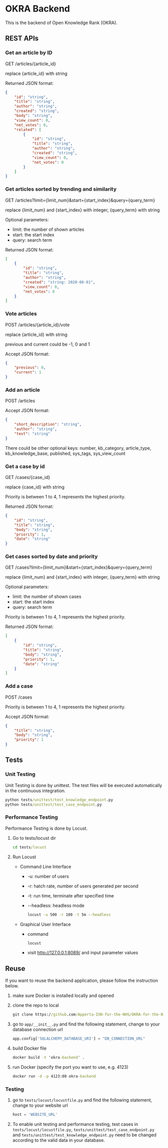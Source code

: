 # OKRA Backend

This is the backend of Open Knowledge Rank (OKRA).

## REST APIs

### Get an article by ID

GET /articles/{article_id}

replace {article_id} with string

Returned JSON format:

```json
{
    "id": "string",
    "title": "string",
    "author": "string",
    "created": "string",
    "body": "string",
    "view_count": 0,
    "net_votes": 0,
    "related": [
        {
            "id": "string",
            "title": "string",
            "author": "string",
            "created": "string",
            "view_count": 0,
            "net_votes": 0
        }
    ]
}
```

### Get articles sorted by trending and similarity

GET /articles?limit={limit_num}&start={start_index}&query={query_term}

replace {limit_num} and {start_index} with integer, {query_term} with string

Optional parameters:

- limit: the number of shown articles
- start: the start index
- query: search term

Returned JSON format:

```json
[
    {
        "id": "string",
        "title": "string",
        "author": "string",
        "created": "string: 2020-08-01",
        "view_count": 0,
        "net_votes": 0
    }
]
```

### Vote articles

POST /articles/{article_id}/vote

replace {article_id} with string

previous and current could be -1, 0 and 1

Accept JSON format:

```json
{
    "previous": 0,
    "current": 1
}
```

### Add an article

POST /articles

Accept JSON format:

```json
{
    "short_description": "string",
    "author": "string",
    "text": "string"
}
```

There could be other optional keys: number, kb_category, article_type, kb_knowledge_base, published, sys_tags, sys_view_count


### Get a case by id

GET /cases/{case_id}

replace {case_id} with string

Priority is between 1 to 4, 1 represents the highest priority.

Returned JSON format:

```json
{
    "id": "string",
    "title": "string",
    "body": "string",
    "priority": 1,
    "date": "string"
}
```

### Get cases sorted by date and priority

GET /cases?limit={limit_num}&start={start_index}&query={query_term}

replace {limit_num} and {start_index} with integer, {query_term} with string

Optional parameters:

- limit: the number of shown cases
- start: the start index
- query: search term

Priority is between 1 to 4, 1 represents the highest priority.

Returned JSON format:

```json
[
    {
        "id": "string",
        "title": "string",
        "body": "string",
        "priority": 1,
        "date": "string"
    }
]
```

### Add a case

POST /cases

Priority is between 1 to 4, 1 represents the highest priority.

Accept JSON format:

```json
{
    "title": "string",
    "body": "string",
    "priority": 1
}
```

## Tests

### Unit Testing

Unit Testing is done by unittest. The test files will be executed automatically in the continuous integration.

```cmd
python tests/unittest/test_knowledge_endpoint.py
python tests/unittest/test_case_endpoint.py
```

### Performance Testing

Performance Testing is done by Locust.

1. Go to tests/locust dir

   ```cmd
   cd tests/locust
   ```

2. Run Locust

   - Command Line Interface

     - -u: number of users

     - -r: hatch rate, number of users generated per second

     - -t: run time, terminate after specified time

     - --headless: headless mode

       ```cmd
       locust -u 500 -r 100 -t 5m --headless
       ```

   - Graphical User Interface

     - command

       ```cmd
       locust
       ```

     - visit http://127.0.0.1:8089/ and input parameter values

## Reuse

If you want to reuse the backend application, please follow the instruction below.

1. make sure Docker is installed locally and opened

2. clone the repo to local

    ```cmd
    git clone https://github.com/Apperta-IXN-for-the-NHS/OKRA-for-the-NHS-backend.git
    ```

3. go to `app/__init__.py` and find the following statement, change to your database connection url

    ```python
   app.config['SQLALCHEMY_DATABASE_URI'] = "DB_CONNECTION_URL"
    ```

4. build Docker file

    ```cmd
    docker build -t 'okra-backend' .
    ```

5. run Docker (specify the port you want to use, e.g. 4123)

    ```cmd
    docker run -d -p 4123:80 okra-backend
    ```

### Testing

1. go to `tests/locust/locustfile.py` and find the following statement, change to your website url 

    ```python
   host = 'WEBSITE_URL'
    ```

2. To enable unit testing and performance testing, test cases in `tests/locust/locustfile.py`, `tests/unittest/test_case_endpoint.py` and `tests/unittest/test_knowledge_endpoint.py` need to be changed according to the valid data in your database.
